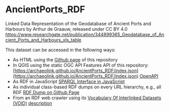 # AncientPorts_RDF
        
Linked Data Representation of the Geodatabase of Ancient Ports and Harbours by Arthur de Graauw, released under CC BY 4.0
https://www.researchgate.net/publication/344899365_Geodatabase_of_Ancient_Ports_and_Harbours_xls_table 
   
This dataset can be accessed in the following ways:
* As HTML using the [Github page](https://archaeolink.github.io/AncientPorts_RDF/) of this repository
* In QGIS using the static OGC API Features API of this repository: [https://archaeolink.github.io/AncientPorts_RDF/index.json](https://archaeolink.github.io/AncientPorts_RDF/index.json) [OpenAPI](https://archaeolink.github.io/AncientPorts_RDF/api/api.html)
* As RDF in JavaScript [SPARQL Interface in JavaScript](https://archaeolink.github.io/AncientPorts_RDF/sparql.html?endpoint=https://archaeolink.github.io/AncientPorts_RDF/index.ttl)
* As individual class-based RDF dumps on every URL hierarchy, e.g., all RDF [RDF Dump on Github Page](https://archaeolink.github.io/AncientPorts_RDF/index.ttl)
* From an RDF web crawler using its [Vocabulary Of Interlinked Datasets (VOID)](https://www.w3.org/TR/void/) [description](https://archaeolink.github.io/AncientPorts_RDF/void.ttl) 
  
